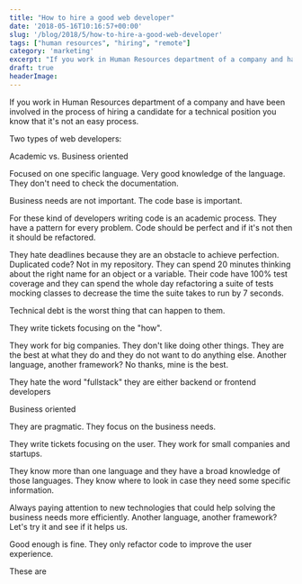 ```yaml
---
title: "How to hire a good web developer"
date: '2018-05-16T10:16:57+00:00'
slug: '/blog/2018/5/how-to-hire-a-good-web-developer'
tags: ["human resources", "hiring", "remote"]
category: 'marketing'
excerpt: "If you work in Human Resources department of a company and have been involved in the process of hiring a candidate for a technical position you know that it's not an easy process.Two types of web dev..."
draft: true
headerImage:
---
```

If you work in Human Resources department of a company and have been involved in the process of hiring a candidate for a technical position you know that it's not an easy process.

Two types of web developers:

Academic vs. Business oriented

Focused on one specific language. Very good knowledge of the language. They don't need to check the documentation.

Business needs are not important. The code base is important.

For these kind of developers writing code is an academic process. They have a pattern for every problem. Code should be perfect and if it's not then it should be refactored.

They hate deadlines because they are an obstacle to achieve perfection. Duplicated code? Not in my repository. They can spend 20 minutes thinking about the right name for an object or a variable. Their code have 100% test coverage and they can spend the whole day refactoring a suite of tests mocking classes to decrease the time the suite takes to run by 7 seconds.

Technical debt is the worst thing that can happen to them.

They write tickets focusing on the "how".

They work for big companies. They don't like doing other things. They are the best at what they do and they do not want to do anything else. Another language, another framework? No thanks, mine is the best.

They hate the word "fullstack" they are either backend or frontend developers



Business oriented

They are pragmatic. They focus on the business needs.

They write tickets focusing on the user. They work for small companies and startups.

They know more than one language and they have a broad knowledge of those languages. They know where to look in case they need some specific information.

Always paying attention to new technologies that could help solving the business needs more efficiently. Another language, another framework? Let's try it and see if it helps us.

Good enough is fine. They only refactor code to improve the user experience.

These are
